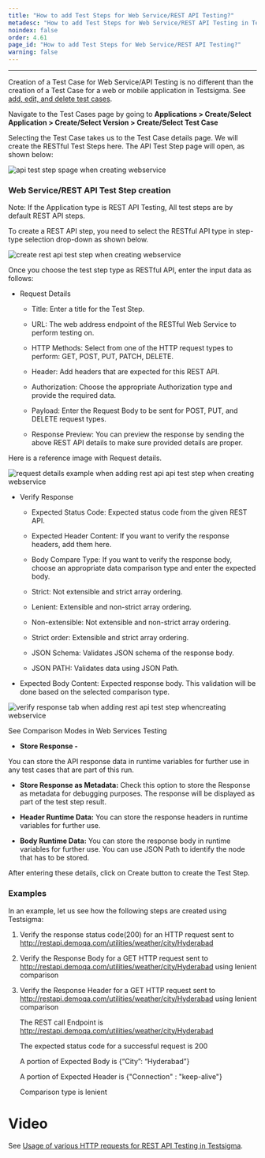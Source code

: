 ```yaml
---
title: "How to add Test Steps for Web Service/REST API Testing?"
metadesc: "How to add Test Steps for Web Service/REST API Testing in Testsigma?"
noindex: false
order: 4.61
page_id: "How to add Test Steps for Web Service/REST API Testing?"
warning: false
---
```


---

Creation of a Test Case for Web Service/API Testing is no different than the creation of a Test Case for a web or mobile application in Testsigma.
See [add, edit, and delete test cases](https://testsigma.com/docs/test-cases/manage/add-edit-delete/).
 
Navigate to the Test Cases page by going to **Applications > Create/Select Application > Create/Select Version > Create/Select Test Case**

Selecting the Test Case takes us to the Test Case details page. We will create the RESTful Test Steps here. The API Test Step page will open, as shown below:

![api test step spage when creating webservice](https://docs.testsigma.com/images/create-steps-restapi/api-test-step-page-create-webservice.png)


### Web Service/REST API Test Step creation
 
 
Note: If the Application type is REST API Testing, All test steps are by default REST API steps.
 
To create a REST API step, you need to select the RESTful API type in step-type selection drop-down as shown below.


![create rest api test step when creating webservice](https://docs.testsigma.com/images/create-steps-restapi/create-rest-api-test-step-create-webservice.png)

Once you choose the test step type as RESTful API, enter the input data as follows:

* Request Details

  * Title: Enter a title for the Test Step.

  * URL: The web address endpoint of the RESTful Web Service to perform testing on.

  * HTTP Methods: Select from one of the HTTP request types to perform: GET, POST, PUT, PATCH, DELETE.

  * Header: Add headers that are expected for this REST API.

  * Authorization: Choose the appropriate Authorization type and provide the required data.

  * Payload: Enter the Request Body to be sent for POST, PUT, and DELETE request types.

  * Response Preview: You can preview the response by sending the above REST API details to make sure provided details are proper.

Here is a reference image with Request details.

![request details example when adding rest api api test step when creating webservice](https://docs.testsigma.com/images/create-steps-restapi/request-details-add-rest-api-test-step-create-webservice.png)

* Verify Response
  
    
  * Expected Status Code: Expected status code from the given REST API.


  * Expected Header Content: If you want to verify the response headers, add them here.


  * Body Compare Type: If you want to verify the response body, choose an appropriate data comparison type and enter the expected body.


  * Strict: Not extensible and strict array ordering.


  * Lenient: Extensible and non-strict array ordering.


  * Non-extensible: Not extensible and non-strict array ordering.


  * Strict order: Extensible and strict array ordering.


  * JSON Schema: Validates JSON schema of the response body.


  * JSON PATH: Validates data using JSON Path.


* Expected Body Content: Expected response body. This validation will be done based on the selected comparison type.
 
 ![verify response tab when adding rest api test step whencreating webservice](https://docs.testsigma.com/images/create-steps-restapi/verify-response-rest-api-test-step-create-webservice.png)

See Comparison Modes in Web Services Testing

* **Store Response -** 
  
You can store the API response data in runtime variables for further use in any test cases that are part of this run.

* **Store Response as Metadata:** Check this option to store the Response as metadata for debugging purposes. The response will be displayed as part of the test step result.

* **Header Runtime Data:** You can store the response headers in runtime variables for further use.
  
* **Body Runtime Data:** You can store the response body in runtime variables for further use. You can use JSON Path to identify the node that has to be stored.
 
After entering these details, click on Create button to create the Test Step.
 
### Examples
 
In an example, let us see how the following steps are created using Testsigma:
1. Verify the response status code(200) for an HTTP request sent to http://restapi.demoqa.com/utilities/weather/city/Hyderabad
2. Verify the Response Body for a GET HTTP request sent to http://restapi.demoqa.com/utilities/weather/city/Hyderabad using lenient comparison
3. Verify the Response Header for a GET HTTP request sent to http://restapi.demoqa.com/utilities/weather/city/Hyderabad using lenient comparison
 
    The REST call Endpoint is http://restapi.demoqa.com/utilities/weather/city/Hyderabad

    The expected status code for a successful request is 200

    A portion of Expected Body is {“City”: “Hyderabad”}

    A portion of Expected Header is {"Connection" : "keep-alive"}

    Comparison type is lenient

# Video

See [Usage of various HTTP requests for REST API Testing in Testsigma](https://testsigma.com/docs/test-cases/create-steps-restapi/methods/).



